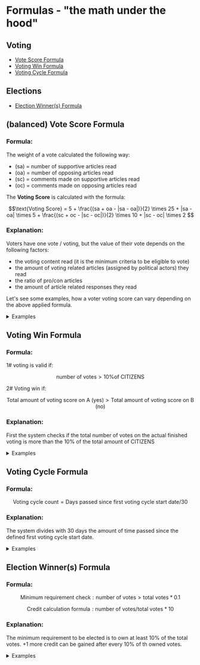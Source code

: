 # Formulas - "the math under the hood"

<span class=™nav-menu™>

## Voting ##
- [Vote Score Formula](#vote-score-formula)
- [Voting Win Formula](#voting-win-formula)
- [Voting Cycle Formula](#voting-cycle-formula)

## Elections ##
- [Election Winner(s) Formula](#elections-winner-formula)

</span>

## <div id="vote-score-formula">(balanced) Vote Score Formula</div>

### Formula:

The weight of a vote calculated the following way:

- \(sa\) = number of supportive articles read
- \(oa\) = number of opposing articles read
- \(sc\) = comments made on supportive articles read
- \(oc\) = comments made on opposing articles read

The **Voting Score** is calculated with the formula: 

$$\text{Voting Score} = 5 + \frac{(sa + oa - |sa - oa|)}{2} \times 25 + |sa - oa| \times 5 + \frac{(sc + oc - |sc - oc|)}{2} \times 10 + |sc - oc| \times 2 $$

### Explanation:

Voters have one vote / voting, but the value of their vote depends on the following factors:
- the voting content read (it is the minimum criteria to be eligible to vote)
- the amount of voting related articles (assigned by political actors) they read
- the ratio of pro/con articles
- the amount of article related responses they read


Let's see some examples, how a voter voting score can vary depending on the above applied formula.

<details>
    <summary>Examples</summary>

**Example 1:**

You read the voting content and you read 2 pro article and 1 con article and the related responses then your voting score will be like:

**Calculation:**
$$\text{Voting Score} = $$
$$ 5 \text{(for the reading of the voting content)} $$
$$ + 5 * 5 \text{(for the reading of 1-1 pro and con article)} $$
$$ + 5 \text{(for the reading one more pro article)} $$
$$ + 3 + 3 + 3 \text{(all the 3 responses on the articles)} = 44. $$

**Example 2:**

You read the voting content and you read 4 con articles and one response related to them.

**Calculation:**
$$\text{Voting Score} = $$
$$ 5 \text{(for the reading of the voting content)} $$
$$ + 5 + 5 + 5 + 5 \text{(for the individual con articles)} $$
$$ + 3 \text{(for the one read response)} = 28. $$


**Example 3:**

You read the voting content and you read 2 con and 2 pro articles and all the related responses to them.

**Calculation:**
$$\text{Voting Score} = $$
$$ 5 \text{(for the reading of the voting content)} $$
$$ + 5 * 5 + 5 * 5 \text{(for the 2-2 pro and con articles)} $$
$$ + 3 + 3 + 3 + 3 \text{(for all the responses)} = 67. $$

</details>


## <div id="voting-win-formula">Voting Win Formula</div>

### Formula:

1# voting is valid if:

$$ \text{number of votes} > \text{10\% of CITIZENS} $$

2# Voting win if:

$$ \text{Total amount of voting score on A (yes)} > \text{Total amount of voting score on B (no)} $$


### Explanation:

First the system checks if the total number of votes on the actual finished voting is more than the 10% of the total amount of CITIZENS

<details>
    <summary>Examples</summary>
**Example 1:**

Total number of citizens: 121

- 23 "yes" vote.
- Total "yes" vote score is 1125

- 25 "no" vote
- Total "no" vote score is 985 (This can happen in the case if voters read less articles/responses related to the voting)

**Result:**

- Voting is valid
$$ 23 + 25 > 121 * 0.1 $$

- "yes" vote win
$$ 1125 > 985 $$

**Example 2:**

Total number of citizens: 138651

- 5611 "yes" vote.
- Total "yes" vote score is 89340

- 1103 "no" vote
- Total "no" vote score is 22655

**Result:**

- Voting is invalid
$$ 89340 + 22655 < 138651 * 0.1 $$

</details>

## <div id="voting-cycle-formula">Voting Cycle Formula</div>

### Formula:

$$ \text{Voting cycle count} = \text{Days passed since first voting cycle start date} / 30 $$

### Explanation:

The system divides with 30 days the amount of time passed since the defined first voting cycle start date.

<details>
    <summary>Examples</summary>

**Example 1:**

$$ \text{First voting cycle start date} = 2024.01.01 $$
$$ \text{Present date} = 2026.08.13 $$

$$ \text{Days passed between 2024.01.01 and 2026.08.13} = 955 $$

$$ 955 / 30 = 31. $$

So the actual voting cycle is the 31th one.

</details>

## <div id="elections-winner-formula">Election Winner(s) Formula</div>

### Formula:


$$ \text{Minimum requirement check}: \text{number of votes} > \text{total votes} * 0.1 $$

$$ \text{Credit calculation formula}: \text{number of votes} / \text{total votes} * 10 $$


### Explanation:

The minimum requirement to be elected is to own at least 10% of the total votes. +1 more credit can be gained after every 10% of th owned votes.

<details>
    <summary>Examples</summary>

**Example 1:**

Candidate 1: 133 vote
Candidate 2: 47 vote
Candidate 3: 455 vote

Candidate 1 will gain 
Candidate 2 will not get elected.

**Calculation:**

$$ \text{Total votes}: 133 + 47 + 455 = 635 $$

<br />

$$ \text{Candidate 1 \% of votes}: 133 / 635 * 100 = 20,9\% $$

$$ \text{Candidate 2 \% of votes}: 47 / 635 * 100 = 7,4\% $$

$$ \text{Candidate 3 \% of votes}: 455 / 635 * 100 = 71,6\% $$

<br />

$$ \text{Candidate 1 credits}: 20,9 / 10 = 2 $$
$$ \text{Candidate 3 credits}: 71,6 / 10 = 7 $$

</details>
